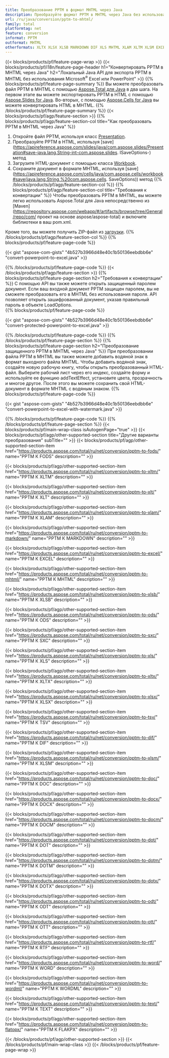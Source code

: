 ```yaml
---
title: Преобразование PPTM в формат MHTML через Java
description: Преобразуйте формат PPTM в MHTML через Java без использования Microsoft Excel или PowerPoint.
url: /ru/java/conversion/pptm-to-mhtml/
family: total
platformtag: net
feature: conversion
informat: PPTM
outformat: MHTML
otherformats: XLTX XLSX XLSB MARKDOWN DIF XLS MHTML XLAM XLTM XLSM EXCEL SXC TSV FODS ODS XLT DOC DOCX DOCM DOT DOTM DOTX ODT OTT RTF WORD WORDML TEXT FLATOPX
---
```

{{< blocks/products/pf/feature-page-wrap >}}
{{< blocks/products/pf/i18n/feature-page-header h1="Конвертировать PPTM в MHTML через Java" h2="Локальный Java API для экспорта PPTM в MHTML без использования Microsoft<sup>&reg;</sup> Excel или PowerPoint" >}}
{{% blocks/products/pf/feature-page-summary %}}
Вы можете преобразовать файл PPTM в MHTML с помощью [Aspose.Total для Java](https://products.aspose.com/total/java/) в два шага. На первом этапе вы можете экспортировать PPTM в HTML с помощью [Aspose.Slides for Java](https://products.aspose.com/slides/java/). Во-вторых, с помощью [Aspose.Cells for Java](https://products.aspose.com/cells/java/) вы можете конвертировать HTML в MHTML.
{{% /blocks/products/pf/feature-page-summary  %}}
{{< blocks/products/pf/agp/feature-section >}}
{{% blocks/products/pf/agp/feature-section-col title="Как преобразовать PPTM в MHTML через Java" %}}
1. Откройте файл PPTM, используя класс [Presentation](https://apireference.aspose.com/slides/java/com.aspose.slides/Presentation).
2. Преобразуйте PPTM в HTML, используя [save](https://apireference.aspose.com/slides/java/com.aspose.slides/Presentation#save-java.lang.String-int-com.aspose.slides. ISaveOptions-) метод
3. Загрузите HTML-документ с помощью класса [Workbook](https://apireference.aspose.com/cells/java/com.aspose.cells/Workbook).
4. Сохраните документ в формате MHTML, используя [save](https://apireference.aspose.com/cells/java/com.aspose.cells/workbook#save(java.lang.String,%20com.aspose.cells. SaveOptions)) метод
{{% /blocks/products/pf/agp/feature-section-col %}}
{{% blocks/products/pf/agp/feature-section-col title="Требования к конвертации" %}}
Чтобы преобразовать PPTM в MHTML, вы можете легко использовать Aspose.Total для Java непосредственно из [Maven](https://repository.aspose.com/webapp/#/artifacts/browse/tree/General/repo/com/ проект на основе aspose/aspose-total) и включите библиотеки в ваш pom.xml.

Кроме того, вы можете получить ZIP-файл из [загрузки](https://downloads.aspose.com/total/java).
{{% /blocks/products/pf/agp/feature-section-col %}}
{{% blocks/products/pf/feature-page-code %}}

{{< gist "aspose-com-gists" "4b527b3966d48e40c1b50136eebdbb6e" "convert-powerpoint-to-excel.java" >}}


{{% /blocks/products/pf/feature-page-code %}}
{{< /blocks/products/pf/agp/feature-section >}}
{{% blocks/products/pf/feature-page-section  h2="Требования к конвертации" %}}
С помощью API вы также можете открыть защищенный паролем документ. Если ваш входной документ PPTM защищен паролем, вы не сможете преобразовать его в MHTML без использования пароля. API позволяет открыть зашифрованный документ, указав правильный пароль в объекте LoadOptions.  
{{% blocks/products/pf/feature-page-code %}}

{{< gist "aspose-com-gists" "4b527b3966d48e40c1b50136eebdbb6e" "convert-protected-powerpoint-to-excel.java" >}}

{{% /blocks/products/pf/feature-page-code  %}}
{{% /blocks/products/pf/feature-page-section %}}
{{% blocks/products/pf/feature-page-section  h2="Преобразование защищенного PPTM в MHTML через Java" %}}
При преобразовании файла PPTM в MHTML вы также можете добавить водяной знак в формат выходного файла MHTML. Чтобы добавить водяной знак, создайте новую рабочую книгу, чтобы открыть преобразованный HTML-файл. Выберите рабочий лист через его индекс, создайте форму и используйте ее функцию addTextEffect, установите цвета, прозрачность и многое другое. После этого вы можете сохранить свой HTML-документ в формате MHTML с водяным знаком. 
{{% blocks/products/pf/feature-page-code %}}

{{< gist "aspose-com-gists" "4b527b3966d48e40c1b50136eebdbb6e" "convert-powerpoint-to-excel-with-watermark.java" >}}

{{% /blocks/products/pf/feature-page-code  %}}
{{% /blocks/products/pf/feature-page-section %}}
{{< blocks/products/pf/main-wrap-class isAutogenPage="true" >}}
{{< blocks/products/pf/agp/other-supported-section title="Другие варианты преобразования" subTitle="" >}}
{{< blocks/products/pf/agp/other-supported-section-item href="https://products.aspose.com/total/ru/net/conversion/pptm-to-fods/" name="PPTM К FODS" description="" >}}

{{< blocks/products/pf/agp/other-supported-section-item href="https://products.aspose.com/total/ru/net/conversion/pptm-to-xltm/" name="PPTM К XLTM" description="" >}}

{{< blocks/products/pf/agp/other-supported-section-item href="https://products.aspose.com/total/ru/net/conversion/pptm-to-xlt/" name="PPTM К XLT" description="" >}}

{{< blocks/products/pf/agp/other-supported-section-item href="https://products.aspose.com/total/ru/net/conversion/pptm-to-xlam/" name="PPTM К XLAM" description="" >}}

{{< blocks/products/pf/agp/other-supported-section-item href="https://products.aspose.com/total/ru/net/conversion/pptm-to-markdown/" name="PPTM К MARKDOWN" description="" >}}

{{< blocks/products/pf/agp/other-supported-section-item href="https://products.aspose.com/total/ru/net/conversion/pptm-to-excel/" name="PPTM К EXCEL" description="" >}}

{{< blocks/products/pf/agp/other-supported-section-item href="https://products.aspose.com/total/ru/net/conversion/pptm-to-mhtml/" name="PPTM К MHTML" description="" >}}

{{< blocks/products/pf/agp/other-supported-section-item href="https://products.aspose.com/total/ru/net/conversion/pptm-to-xlsb/" name="PPTM К XLSB" description="" >}}

{{< blocks/products/pf/agp/other-supported-section-item href="https://products.aspose.com/total/ru/net/conversion/pptm-to-ods/" name="PPTM К ODS" description="" >}}

{{< blocks/products/pf/agp/other-supported-section-item href="https://products.aspose.com/total/ru/net/conversion/pptm-to-sxc/" name="PPTM К SXC" description="" >}}

{{< blocks/products/pf/agp/other-supported-section-item href="https://products.aspose.com/total/ru/net/conversion/pptm-to-xls/" name="PPTM К XLS" description="" >}}

{{< blocks/products/pf/agp/other-supported-section-item href="https://products.aspose.com/total/ru/net/conversion/pptm-to-xltx/" name="PPTM К XLTX" description="" >}}

{{< blocks/products/pf/agp/other-supported-section-item href="https://products.aspose.com/total/ru/net/conversion/pptm-to-xlsx/" name="PPTM К XLSX" description="" >}}

{{< blocks/products/pf/agp/other-supported-section-item href="https://products.aspose.com/total/ru/net/conversion/pptm-to-tsv/" name="PPTM К TSV" description="" >}}

{{< blocks/products/pf/agp/other-supported-section-item href="https://products.aspose.com/total/ru/net/conversion/pptm-to-dif/" name="PPTM К DIF" description="" >}}

{{< blocks/products/pf/agp/other-supported-section-item href="https://products.aspose.com/total/ru/net/conversion/pptm-to-xlsm/" name="PPTM К XLSM" description="" >}}

{{< blocks/products/pf/agp/other-supported-section-item href="https://products.aspose.com/total/ru/net/conversion/pptm-to-doc/" name="PPTM К DOC" description="" >}}

{{< blocks/products/pf/agp/other-supported-section-item href="https://products.aspose.com/total/ru/net/conversion/pptm-to-docx/" name="PPTM К DOCX" description="" >}}

{{< blocks/products/pf/agp/other-supported-section-item href="https://products.aspose.com/total/ru/net/conversion/pptm-to-docm/" name="PPTM К DOCM" description="" >}}

{{< blocks/products/pf/agp/other-supported-section-item href="https://products.aspose.com/total/ru/net/conversion/pptm-to-dot/" name="PPTM К DOT" description="" >}}

{{< blocks/products/pf/agp/other-supported-section-item href="https://products.aspose.com/total/ru/net/conversion/pptm-to-dotm/" name="PPTM К DOTM" description="" >}}

{{< blocks/products/pf/agp/other-supported-section-item href="https://products.aspose.com/total/ru/net/conversion/pptm-to-dotx/" name="PPTM К DOTX" description="" >}}

{{< blocks/products/pf/agp/other-supported-section-item href="https://products.aspose.com/total/ru/net/conversion/pptm-to-odt/" name="PPTM К ODT" description="" >}}

{{< blocks/products/pf/agp/other-supported-section-item href="https://products.aspose.com/total/ru/net/conversion/pptm-to-ott/" name="PPTM К OTT" description="" >}}

{{< blocks/products/pf/agp/other-supported-section-item href="https://products.aspose.com/total/ru/net/conversion/pptm-to-rtf/" name="PPTM К RTF" description="" >}}

{{< blocks/products/pf/agp/other-supported-section-item href="https://products.aspose.com/total/ru/net/conversion/pptm-to-word/" name="PPTM К WORD" description="" >}}

{{< blocks/products/pf/agp/other-supported-section-item href="https://products.aspose.com/total/ru/net/conversion/pptm-to-wordml/" name="PPTM К WORDML" description="" >}}

{{< blocks/products/pf/agp/other-supported-section-item href="https://products.aspose.com/total/ru/net/conversion/pptm-to-text/" name="PPTM К TEXT" description="" >}}

{{< blocks/products/pf/agp/other-supported-section-item href="https://products.aspose.com/total/ru/net/conversion/pptm-to-flatopx/" name="PPTM К FLAКPX" description="" >}}


{{< /blocks/products/pf/agp/other-supported-section >}}
{{< /blocks/products/pf/main-wrap-class >}}
{{< /blocks/products/pf/feature-page-wrap >}}